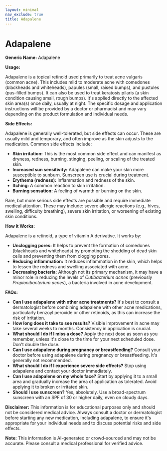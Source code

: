 ```yaml
---
layout: minimal
nav_exclude: true
title: Adapalene
---
```


# Adapalene

**Generic Name:** Adapalene

**Usage:**

Adapalene is a topical retinoid used primarily to treat acne vulgaris (common acne).  This includes mild to moderate acne with comedones (blackheads and whiteheads), papules (small, raised bumps), and pustules (pus-filled bumps). It can also be used to treat keratosis pilaris (a skin condition causing small, rough bumps).  It's applied directly to the affected skin area(s) once daily, usually at night.  The specific dosage and application instructions will be provided by a doctor or pharmacist and may vary depending on the product formulation and individual needs.

**Side Effects:**

Adapalene is generally well-tolerated, but side effects can occur.  These are usually mild and temporary, and often improve as the skin adjusts to the medication. Common side effects include:

* **Skin irritation:**  This is the most common side effect and can manifest as dryness, redness, burning, stinging, peeling, or scaling of the treated skin.
* **Increased sun sensitivity:** Adapalene can make your skin more susceptible to sunburn.  Sunscreen use is crucial during treatment.
* **Erythema (redness):**  Inflammation and redness of the skin.
* **Itching:**  A common reaction to skin irritation.
* **Burning sensation:**  A feeling of warmth or burning on the skin.

Rare, but more serious side effects are possible and require immediate medical attention. These may include:  severe allergic reactions (e.g., hives, swelling, difficulty breathing), severe skin irritation, or worsening of existing skin conditions.


**How it Works:**

Adapalene is a retinoid, a type of vitamin A derivative. It works by:

* **Unclogging pores:** It helps to prevent the formation of comedones (blackheads and whiteheads) by promoting the shedding of dead skin cells and preventing them from clogging pores.
* **Reducing inflammation:**  It reduces inflammation in the skin, which helps to lessen the redness and swelling associated with acne.
* **Decreasing bacteria:** Although not its primary mechanism, it may have a minor role in reducing the levels of *Cutibacterium acnes* (previously *Propionibacterium acnes*), a bacteria involved in acne development.


**FAQs:**

* **Can I use adapalene with other acne treatments?**  It's best to consult a dermatologist before combining adapalene with other acne medications, particularly benzoyl peroxide or other retinoids, as this can increase the risk of irritation.
* **How long does it take to see results?**  Visible improvement in acne may take several weeks to months.  Consistency in application is crucial.
* **What should I do if I miss a dose?** Apply the next dose as soon as you remember, unless it's close to the time for your next scheduled dose. Don't double the dose.
* **Can I use adapalene during pregnancy or breastfeeding?**  Consult your doctor before using adapalene during pregnancy or breastfeeding.  It's generally not recommended.
* **What should I do if I experience severe side effects?** Stop using adapalene and contact your doctor immediately.
* **Can I use adapalene on my whole face?** Start by applying it to a small area and gradually increase the area of application as tolerated. Avoid applying it to broken or irritated skin.
* **Should I use sunscreen?** Yes, absolutely.  Use a broad-spectrum sunscreen with an SPF of 30 or higher daily, even on cloudy days.


**Disclaimer:** This information is for educational purposes only and should not be considered medical advice. Always consult a doctor or dermatologist before starting any new medication, including adapalene, to ensure it's appropriate for your individual needs and to discuss potential risks and side effects.


**Note:** This information is AI-generated or crowd-sourced and may not be accurate. Please consult a medical professional for verified advice.